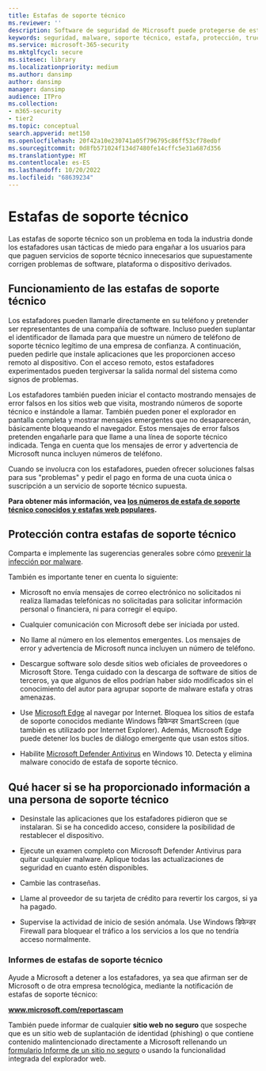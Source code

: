 ```yaml
---
title: Estafas de soporte técnico
ms.reviewer: ''
description: Software de seguridad de Microsoft puede protegerse de estafas de soporte técnico que dice buscar malware o virus y luego muestra detecciones y advertencias falsas.
keywords: seguridad, malware, soporte técnico, estafa, protección, truco, suplantación de identidad, falso, mensajes de error, informe, software de seguridad no autorizado, falso, antivirus, software falso, rogue, amenazas, cuota, tarifa de eliminación, actualización, pago por eliminación, instalar versión completa, prueba, un montón de amenazas, escáner, escanear, limpiar, equipo, seguridad, programa, xp home security, microsoft falso, activar, activar examen, activar antivirus, advertencias, ventanas emergentes, advertencias de seguridad, seguridad pop-ups soporte técnico estafas,  notificación de error falsa de Microsoft, alerta de virus falsa, expiración del producto falso, activación de Windows falsa, páginas web de estafa, números de teléfono de estafa, números de teléfono, MMPC, WDSI, Centro de protección contra malware de Microsoft, números de estafa de soporte técnico
ms.service: microsoft-365-security
ms.mktglfcycl: secure
ms.sitesec: library
ms.localizationpriority: medium
ms.author: dansimp
author: dansimp
manager: dansimp
audience: ITPro
ms.collection:
- m365-security
- tier2
ms.topic: conceptual
search.appverid: met150
ms.openlocfilehash: 20f42a10e230741a05f796795c86ff53cf78edbf
ms.sourcegitcommit: 0d8fb571024f134d7480fe14cffc5e31a687d356
ms.translationtype: MT
ms.contentlocale: es-ES
ms.lasthandoff: 10/20/2022
ms.locfileid: "68639234"
---
```

# <a name="tech-support-scams"></a>Estafas de soporte técnico

Las estafas de soporte técnico son un problema en toda la industria donde los estafadores usan tácticas de miedo para engañar a los usuarios para que paguen servicios de soporte técnico innecesarios que supuestamente corrigen problemas de software, plataforma o dispositivo derivados.

## <a name="how-tech-support-scams-work"></a>Funcionamiento de las estafas de soporte técnico

Los estafadores pueden llamarle directamente en su teléfono y pretender ser representantes de una compañía de software. Incluso pueden suplantar el identificador de llamada para que muestre un número de teléfono de soporte técnico legítimo de una empresa de confianza. A continuación, pueden pedirle que instale aplicaciones que les proporcionen acceso remoto al dispositivo. Con el acceso remoto, estos estafadores experimentados pueden tergiversar la salida normal del sistema como signos de problemas.

Los estafadores también pueden iniciar el contacto mostrando mensajes de error falsos en los sitios web que visita, mostrando números de soporte técnico e instándole a llamar. También pueden poner el explorador en pantalla completa y mostrar mensajes emergentes que no desaparecerán, básicamente bloqueando el navegador. Estos mensajes de error falsos pretenden engañarle para que llame a una línea de soporte técnico indicada. Tenga en cuenta que los mensajes de error y advertencia de Microsoft nunca incluyen números de teléfono.

Cuando se involucra con los estafadores, pueden ofrecer soluciones falsas para sus "problemas" y pedir el pago en forma de una cuota única o suscripción a un servicio de soporte técnico supuesta.

**Para obtener más información, vea [los números de estafa de soporte técnico conocidos y estafas web populares](https://support.microsoft.com/help/4013405/windows-protect-from-tech-support-scams).**

## <a name="how-to-protect-against-tech-support-scams"></a>Protección contra estafas de soporte técnico

Comparta e implemente las sugerencias generales sobre cómo [prevenir la infección por malware](prevent-malware-infection.md).

También es importante tener en cuenta lo siguiente:

* Microsoft no envía mensajes de correo electrónico no solicitados ni realiza llamadas telefónicas no solicitadas para solicitar información personal o financiera, ni para corregir el equipo.

* Cualquier comunicación con Microsoft debe ser iniciada por usted.

* No llame al número en los elementos emergentes. Los mensajes de error y advertencia de Microsoft nunca incluyen un número de teléfono.

* Descargue software solo desde sitios web oficiales de proveedores o Microsoft Store. Tenga cuidado con la descarga de software de sitios de terceros, ya que algunos de ellos podrían haber sido modificados sin el conocimiento del autor para agrupar soporte de malware estafa y otras amenazas.

* Use [Microsoft Edge](https://www.microsoft.com/windows/microsoft-edge) al navegar por Internet. Bloquea los sitios de estafa de soporte conocidos mediante Windows डिफेन्डर SmartScreen (que también es utilizado por Internet Explorer). Además, Microsoft Edge puede detener los bucles de diálogo emergente que usan estos sitios.

* Habilite [Microsoft Defender Antivirus](/microsoft-365/security/defender-endpoint/microsoft-defender-antivirus-in-windows-10) en Windows 10. Detecta y elimina malware conocido de estafa de soporte técnico.

## <a name="what-to-do-if-information-has-been-given-to-a-tech-support-person"></a>Qué hacer si se ha proporcionado información a una persona de soporte técnico

* Desinstale las aplicaciones que los estafadores pidieron que se instalaran. Si se ha concedido acceso, considere la posibilidad de restablecer el dispositivo.

* Ejecute un examen completo con Microsoft Defender Antivirus para quitar cualquier malware. Aplique todas las actualizaciones de seguridad en cuanto estén disponibles.

* Cambie las contraseñas.

* Llame al proveedor de su tarjeta de crédito para revertir los cargos, si ya ha pagado.

* Supervise la actividad de inicio de sesión anómala. Use Windows डिफेन्डर Firewall para bloquear el tráfico a los servicios a los que no tendría acceso normalmente.

### <a name="reporting-tech-support-scams"></a>Informes de estafas de soporte técnico

Ayude a Microsoft a detener a los estafadores, ya sea que afirman ser de Microsoft o de otra empresa tecnológica, mediante la notificación de estafas de soporte técnico:

<b>www.microsoft.com/reportascam</b>

También puede informar de cualquier **sitio web no seguro** que sospeche que es un sitio web de suplantación de identidad (phishing) o que contiene contenido malintencionado directamente a Microsoft rellenando un [formulario Informe de un sitio no seguro](https://www.microsoft.com/wdsi/support/report-unsafe-site) o usando la funcionalidad integrada del explorador web.